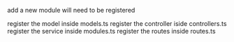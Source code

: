 add a new module will need to be registered

register the model inside models.ts
register the controller iside controllers.ts
register the service inside modules.ts
register the routes inside routes.ts
